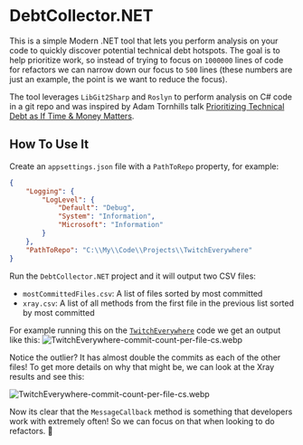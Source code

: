 ﻿# DebtCollector.NET

This is a simple Modern .NET tool that lets you perform analysis on your code to quickly discover potential technical debt hotspots.
The goal is to help prioritize work, so instead of trying to focus on `1000000` lines of code for refactors we can narrow down our focus to `500` lines (these numbers are just an example, the point is we want to reduce the focus).

The tool leverages `LibGit2Sharp` and `Roslyn` to perform analysis on C# code in a git repo and was inspired by Adam Tornhills talk [Prioritizing Technical Debt as If Time & Money Matters](https://www.youtube.com/watch?v=w9YhmMPLQ4U).

## How To Use It
Create an `appsettings.json` file with a `PathToRepo` property, for example:
```json
{
    "Logging": {
        "LogLevel": {
            "Default": "Debug",
            "System": "Information",
            "Microsoft": "Information"
        }
    },
    "PathToRepo": "C:\\My\\Code\\Projects\\TwitchEverywhere"
}
```


Run the `DebtCollector.NET` project and it will output two CSV files:
* `mostCommittedFiles.csv`: A list of files sorted by most committed
* `xray.csv`: A list of all methods from the first file in the previous list sorted by most committed

For example running this on the [`TwitchEverywhere`](https://github.com/pureooze/TwitchEverywhere) code we get an output like this: 
![TwitchEverywhere-commit-count-per-file-cs.webp](assets\TwitchEverywhere-commit-count-per-file-cs.webp)

Notice the outlier? It has almost double the commits as each of the other files!
To get more details on why that might be, we can look at the Xray results and see this:

![TwitchEverywhere-commit-count-per-file-cs.webp](assets\TwitchEverywhere-commit-count-per-method.webp)

Now its clear that the `MessageCallback` method is something that developers work with extremely often!
So we can focus on that when looking to do refactors. 🎉